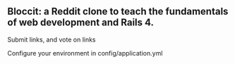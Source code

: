 ## Bloccit: a Reddit clone to teach the fundamentals of web development and Rails 4.

Submit links, and vote on links

Configure your environment in config/application.yml
